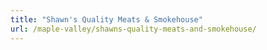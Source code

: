 ```yaml
---
title: "Shawn's Quality Meats & Smokehouse"
url: /maple-valley/shawns-quality-meats-and-smokehouse/
---
```

